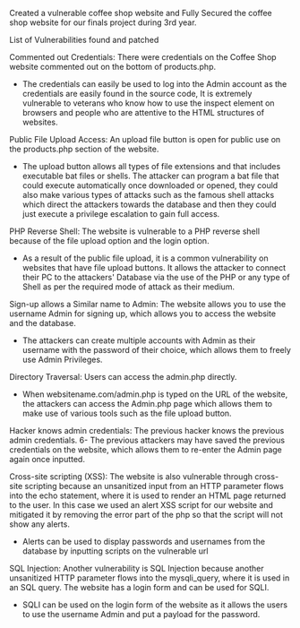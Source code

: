 Created a vulnerable coffee shop website and Fully Secured the coffee shop website for our finals project during 3rd year.



List of Vulnerabilities found and patched


Commented out Credentials: There were credentials on the Coffee Shop
website commented out on the bottom of products.php.
- The credentials can easily be used to log into the Admin account as
the credentials are easily found in the source code, It is extremely
vulnerable to veterans who know how to use the inspect element on
browsers and people who are attentive to the HTML structures of
websites.

Public File Upload Access: An upload file button is open for public use on
the products.php section of the website.
- The upload button allows all types of file extensions and that includes
executable bat files or shells. The attacker can program a bat file that
could execute automatically once downloaded or opened, they could
also make various types of attacks such as the famous shell attacks
which direct the attackers towards the database and then they could
just execute a privilege escalation to gain full access.

PHP Reverse Shell: The website is vulnerable to a PHP reverse shell
because of the file upload option and the login option.
- As a result of the public file upload, it is a common vulnerability on
websites that have file upload buttons. It allows the attacker to
connect their PC to the attackers' Database via the use of the PHP or
any type of Shell as per the required mode of attack as their medium.

Sign-up allows a Similar name to Admin: The website allows you to use
the username Admin for signing up, which allows you to access the website
and the database.
- The attackers can create multiple accounts with Admin as their
username with the password of their choice, which allows them to
freely use Admin Privileges.

Directory Traversal: Users can access the admin.php directly.
- When websitename.com/admin.php is typed on the URL of the
website, the attackers can access the Admin.php page which allows
them to make use of various tools such as the file upload button.

Hacker knows admin credentials: The previous hacker knows the
previous admin credentials.
6- The previous attackers may have saved the previous credentials on
the website, which allows them to re-enter the Admin page again
once inputted.

Cross-site scripting (XSS): The website is also vulnerable through
cross-site scripting because an unsanitized input from an HTTP parameter
flows into the echo statement, where it is used to render an HTML page
returned to the user. In this case we used an alert XSS script for our
website and mitigated it by removing the error part of the php so that the
script will not show any alerts.
- Alerts can be used to display passwords and usernames from the
database by inputting scripts on the vulnerable url

SQL Injection: Another vulnerability is SQL Injection because another
unsanitized HTTP parameter flows into the mysqli_query, where it is used
in an SQL query. The website has a login form and can be used for SQLI.
- SQLI can be used on the login form of the website as it allows the
users to use the username Admin and put a payload for the
password.
